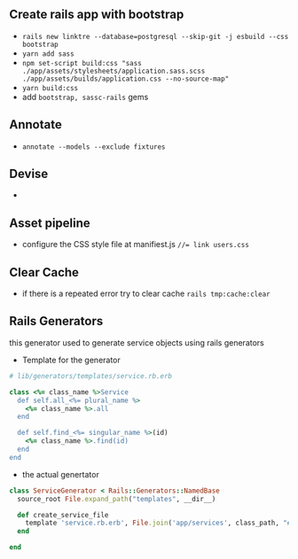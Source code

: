 ## Create rails app with bootstrap 
- `rails new linktre --database=postgresql --skip-git -j esbuild --css bootstrap`  
- `yarn add sass` 
- `npm set-script build:css "sass ./app/assets/stylesheets/application.sass.scss ./app/assets/builds/application.css --no-source-map"` 
- `yarn build:css` 
- add `bootstrap, sassc-rails` gems 

## Annotate 
- `annotate --models --exclude fixtures` 


## Devise  
- 


## Asset pipeline  
- configure the CSS style file at manifiest.js `//= link users.css` 


## Clear Cache 
- if there is a repeated error try to clear cache `rails tmp:cache:clear`   


## Rails Generators 

this generator used to generate service objects using rails generators 

- Template for the generator 
```ruby 
# lib/generators/templates/service.rb.erb

class <%= class_name %>Service
  def self.all_<%= plural_name %>
    <%= class_name %>.all
  end

  def self.find_<%= singular_name %>(id)
    <%= class_name %>.find(id)
  end 
end
```

- the actual genertator 
```ruby 
class ServiceGenerator < Rails::Generators::NamedBase
  source_root File.expand_path("templates", __dir__)

  def create_service_file
    template 'service.rb.erb', File.join('app/services', class_path, "#{file_name}_service.rb")
  end

end
```